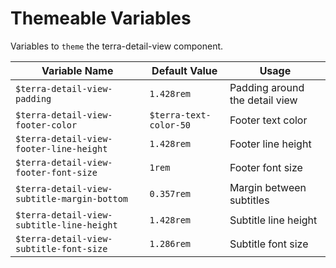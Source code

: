 # Themeable Variables

Variables to `theme` the terra-detail-view component.

| Variable Name | Default Value | Usage |
|---|---|---|
|`$terra-detail-view-padding`|`1.428rem`|Padding around the detail view|;
|`$terra-detail-view-footer-color`|`$terra-text-color-50`|Footer text color|
|`$terra-detail-view-footer-line-height`|`1.428rem`|Footer line height|
|`$terra-detail-view-footer-font-size`|`1rem`|Footer font size|
|`$terra-detail-view-subtitle-margin-bottom`|`0.357rem`|Margin between subtitles|
|`$terra-detail-view-subtitle-line-height`|`1.428rem`|Subtitle line height|
|`$terra-detail-view-subtitle-font-size`|`1.286rem`|Subtitle font size|
